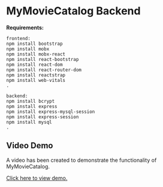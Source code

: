 # MyMovieCatalog Backend

**Requirements:**

```
frontend:
npm install bootstrap
npm install mobx
npm install mobx-react
npm install react-bootstrap
npm install react-dom
npm install react-router-dom
npm install reactstrap
npm install web-vitals
.

backend:
npm install bcrypt
npm install express
npm install express-mysql-session
npm install express-session
npm install mysql
.
```

## Video Demo

A video has been created to demonstrate the functionality of MyMovieCatalog.

[Click here to view demo.](https://www.youtube.com/watch?v=chwMsQyAs5Q&feature=youtu.be&ab_channel=JackyLiu)
